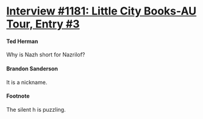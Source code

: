 # [Interview #1181: Little City Books-AU Tour, Entry #3](https://www.theoryland.com/intvmain.php?i=1181#3)

#### Ted Herman

Why is Nazh short for Nazrilof?

#### Brandon Sanderson

It is a nickname.

#### Footnote

The silent h is puzzling.

